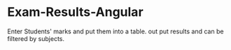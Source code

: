 # Exam-Results-Angular
Enter Students' marks and put them into a table. out put results and can be filtered by subjects.
